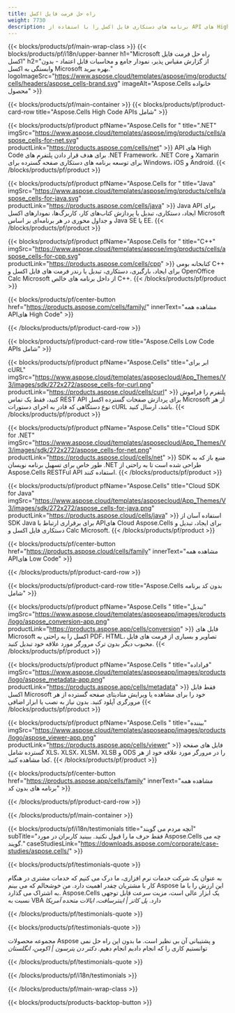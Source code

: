 ```yaml
---
title: راه حل فرمت فایل اکسل
weight: 7730
description: برنامه های دستکاری فایل اکسل را با استفاده از API های High Code یا Low Code یا No Code Apps برای مشاهده مقایسه بازرسی یا تبدیل فایل های اکسل ایجاد کنید.
---
```

{{< blocks/products/pf/main-wrap-class >}}
{{< blocks/products/pf/i18n/upper-banner h1="Microsoft راه حل فرمت فایل اکسل" h2="از گزارش مقیاس پذیر، نمودار جامع و محاسبات قابل اعتماد - بدون وابستگی به اکسل Microsoft بهره ببرید." logoImageSrc="https://www.aspose.cloud/templates/aspose/img/products/cells/headers/aspose_cells-brand.svg" imageAlt="Aspose.Cells خانواده محصول" >}}

{{< blocks/products/pf/main-container >}}
{{< blocks/products/pf/product-card-row title="Aspose.Cells High Code APIs شامل" >}}

{{< blocks/products/pf/product pfName="Aspose.Cells for " title=".NET" imgSrc="https://www.aspose.cloud/templates/aspose/img/products/cells/aspose_cells-for-net.svg" productLink="https://products.aspose.com/cells/net" >}}
API های High Code برای هدف قرار دادن پلتفرم های .NET Framework، .NET Core و Xamarin برای توسعه برنامه های دستکاری صفحه گسترده برای Windows، iOS و Android.
{{< /blocks/products/pf/product >}}

{{< blocks/products/pf/product pfName="Aspose.Cells for " title="Java" imgSrc="https://www.aspose.cloud/templates/aspose/img/products/cells/aspose_cells-for-java.svg" productLink="https://products.aspose.com/cells/java" >}}
Java API برای ایجاد، دستکاری، تبدیل یا پردازش کتاب‌های کار، کاربرگ‌ها، نمودارهای اکسل Microsoft و جداول محوری در هر برنامه‌ای بر اساس Java SE یا EE.
{{< /blocks/products/pf/product >}}

{{< blocks/products/pf/product pfName="Aspose.Cells for " title="C++" imgSrc="https://www.aspose.cloud/templates/aspose/img/products/cells/aspose_cells-for-cpp.svg" productLink="https://products.aspose.com/cells/cpp" >}}
کتابخانه بومی C++ برای ایجاد، بارگیری، دستکاری، تبدیل یا رندر فرمت های فایل اکسل و OpenOffice Calc Microsoft از داخل برنامه های خالص C++.
{{< /blocks/products/pf/product >}}

{{< blocks/products/pf/center-button href="https://products.aspose.com/cells/family/" innerText="مشاهده همه APIهای High Code" >}}

{{< /blocks/products/pf/product-card-row >}}

{{< blocks/products/pf/product-card-row title="Aspose.Cells Low Code APIs شامل" >}}

{{< blocks/products/pf/product pfName="Aspose.Cells" title="ابر برای cURL" imgSrc="https://www.aspose.cloud/templates/asposecloud/App_Themes/V3/images/sdk/272x272/aspose_cells-for-curl.png" productLink="https://products.aspose.cloud/cells/curl" >}}
پلتفرم را فراموش کنید، فقط یک تماس REST API برای پردازش صفحات گسترده اکسل Microsoft از هر نوع دستگاهی که قادر به اجرای دستورات cURL باشد، ارسال کنید.
{{< /blocks/products/pf/product >}}

{{< blocks/products/pf/product pfName="Aspose.Cells" title="Cloud SDK for .NET" imgSrc="https://www.aspose.cloud/templates/asposecloud/App_Themes/V3/images/sdk/272x272/aspose_cells-for-net.png" productLink="https://products.aspose.cloud/cells/net" >}}
SDK منبع باز که به طور خاص برای تسهیل برنامه نویسان .NET طراحی شده است تا به راحتی از Aspose.Cells RESTFul API استفاده کنند.
{{< /blocks/products/pf/product >}}

{{< blocks/products/pf/product pfName="Aspose.Cells" title="Cloud SDK for Java" imgSrc="https://www.aspose.cloud/templates/asposecloud/App_Themes/V3/images/sdk/272x272/aspose_cells-for-java.png" productLink="https://products.aspose.cloud/cells/java" >}}
استفاده آسان از SDK Java برای برقراری ارتباط با APIهای Cloud Aspose.Cells برای ایجاد، تبدیل و دستکاری فایل اکسل و Calc Microsoft.
{{< /blocks/products/pf/product >}}

{{< blocks/products/pf/center-button href="https://products.aspose.cloud/cells/family" innerText="مشاهده همه APIهای Low Code" >}}

{{< /blocks/products/pf/product-card-row >}}

{{< blocks/products/pf/product-card-row title="Aspose.Cells بدون کد برنامه شامل" >}}

{{< blocks/products/pf/product pfName="Aspose.Cells " title="تبدیل" imgSrc="https://www.aspose.cloud/templates/asposeapp/images/products/logo/aspose_conversion-app.png" productLink="https://products.aspose.app/cells/conversion" >}}
فایل های Microsoft اکسل را به راحتی به PDF، HTML، تصاویر و بسیاری از فرمت های فایل محبوب دیگر بدون ترک مرورگر مورد علاقه خود تبدیل کنید.
{{< /blocks/products/pf/product >}}

{{< blocks/products/pf/product pfName="Aspose.Cells " title="فراداده" imgSrc="https://www.aspose.cloud/templates/asposeapp/images/products/logo/aspose_metadata-app.png" productLink="https://products.aspose.app/cells/metadata" >}}
فقط فایل اکسل Microsoft خود را برای مشاهده یا ویرایش متادیتای صفحه گسترده از هر مرورگری آپلود کنید. بدون نیاز به نصب یا ابزار اضافی
{{< /blocks/products/pf/product >}}

{{< blocks/products/pf/product pfName="Aspose.Cells " title="بیننده" imgSrc="https://www.aspose.cloud/templates/asposeapp/images/products/logo/aspose_viewer-app.png" productLink="https://products.aspose.app/cells/viewer" >}}
فایل های صفحه گسترده شامل XLS، XLSX، XLSM، XLSB و ODS را در مرورگر مورد علاقه خود از هر کجا مشاهده کنید.
{{< /blocks/products/pf/product >}}

{{< blocks/products/pf/center-button href="https://products.aspose.app/cells/family" innerText="مشاهده همه برنامه های بدون کد" >}}

{{< /blocks/products/pf/product-card-row >}}

{{< /blocks/products/pf/main-container >}}

{{< blocks/products/pf/i18n/testimonials title="آنچه مردم می گویند" subTitle="فقط حرف ما را قبول نکنید. ببینید کاربران در مورد Aspose.Cells چه می گویند." caseStudiesLink="https://downloads.aspose.com/corporate/case-studies/aspose.cells/" >}}

{{< blocks/products/pf/testimonials-quote >}}
<p class="first">
 به عنوان یک شرکت خدمات نرم افزاری، ما درک می کنیم که خدمات مشتری در هنگام کار با مشتریان چقدر اهمیت دارد. من خوشحالم که می بینم Aspose این ارزش را با ما به اشتراک می گذارد. Aspose.Cells یک ابزار عالی است، مزیت سرعت قابل توجهی نسبت به VBA دارد.
 <em>
 پل کاتز | اینترسافت، ایالات متحده آمریکا
 </em>
</p>

{{< /blocks/products/pf/testimonials-quote >}}

{{< blocks/products/pf/testimonials-quote >}}
<p class="second">
 مجموعه محصولات Aspose و پشتیبانی آن بی نظیر است. ما بدون این راه حل نمی توانستیم کاری را که انجام دادیم انجام دهیم.
 <em>
 دکتر دن پترسون | اکومن، انگلستان
 </em>
</p>

{{< /blocks/products/pf/testimonials-quote >}}

{{< /blocks/products/pf/i18n/testimonials >}}

{{< /blocks/products/pf/main-wrap-class >}}

{{< blocks/products/products-backtop-button >}}
